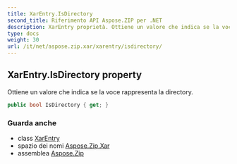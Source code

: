 ```yaml
---
title: XarEntry.IsDirectory
second_title: Riferimento API Aspose.ZIP per .NET
description: XarEntry proprietà. Ottiene un valore che indica se la voce rappresenta la directory.
type: docs
weight: 30
url: /it/net/aspose.zip.xar/xarentry/isdirectory/
---
```

## XarEntry.IsDirectory property

Ottiene un valore che indica se la voce rappresenta la directory.

```csharp
public bool IsDirectory { get; }
```

### Guarda anche

* class [XarEntry](../)
* spazio dei nomi [Aspose.Zip.Xar](../../xarentry/)
* assemblea [Aspose.Zip](../../../)


